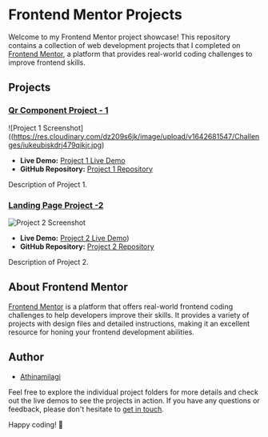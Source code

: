# Frontend Mentor Projects

Welcome to my Frontend Mentor project showcase! This repository contains a collection of web development projects that I completed on [Frontend Mentor](https://www.frontendmentor.io/), a platform that provides real-world coding challenges to improve frontend skills.

## Projects

### [Qr Component Project - 1](Project-1-Folder)

![Project 1 Screenshot]((https://res.cloudinary.com/dz209s6jk/image/upload/v1642681547/Challenges/iukeubiskdrj479qikjr.jpg)

- **Live Demo:** [Project 1 Live Demo](https://athinamilagi.github.io/SampleProjects/docs/QR%20Component%20Project-1/)
- **GitHub Repository:** [Project 1 Repository](https://github.com/yourusername/Project-1-Repo)

Description of Project 1.

### [Landing Page Project -2](Project-2-Folder)

![Project 2 Screenshot](https://res.cloudinary.com/dz209s6jk/image/upload/f_auto,q_auto,w_900/Challenges/yjly0l5ohx3f2kz6bbvg.jpg)

- **Live Demo:** [Project 2 Live Demo](https://athinamilagi.github.io/SampleProjects/docs/Landing%20Page%20Project-2/index.html))
- **GitHub Repository:** [Project 2 Repository](https://github.com/yourusername/Project-2-Repo)

Description of Project 2.


## About Frontend Mentor

[Frontend Mentor](https://www.frontendmentor.io/) is a platform that offers real-world frontend coding challenges to help developers improve their skills. It provides a variety of projects with design files and detailed instructions, making it an excellent resource for honing your frontend development abilities.

## Author

- [Athinamilagi](https://github.com/Athinamilagi)

Feel free to explore the individual project folders for more details and check out the live demos to see the projects in action. If you have any questions or feedback, please don't hesitate to [get in touch](https://github.com/Athinamilagi).

Happy coding! 🚀
